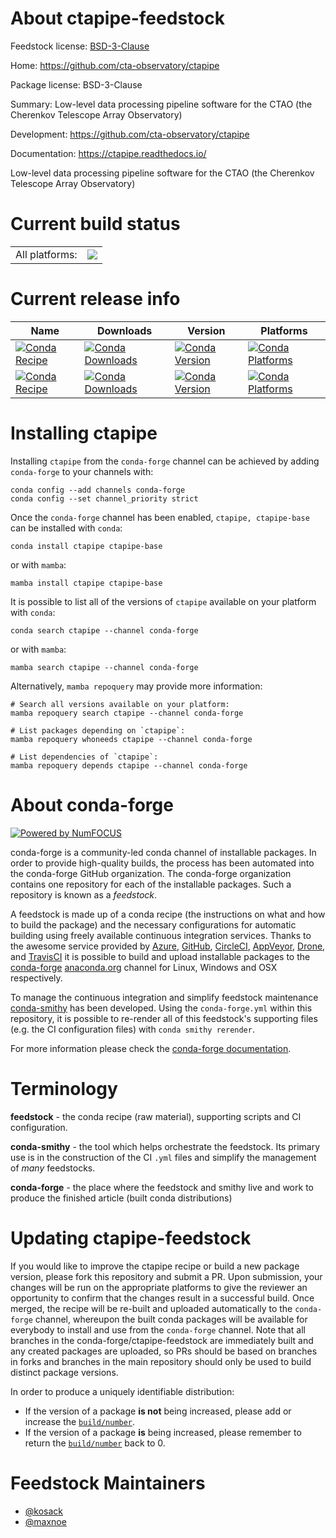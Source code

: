 About ctapipe-feedstock
=======================

Feedstock license: [BSD-3-Clause](https://github.com/conda-forge/ctapipe-feedstock/blob/main/LICENSE.txt)

Home: https://github.com/cta-observatory/ctapipe

Package license: BSD-3-Clause

Summary: Low-level data processing pipeline software for the CTAO (the Cherenkov Telescope Array Observatory)

Development: https://github.com/cta-observatory/ctapipe

Documentation: https://ctapipe.readthedocs.io/

Low-level data processing pipeline software for the CTAO (the Cherenkov Telescope Array Observatory)


Current build status
====================


<table><tr><td>All platforms:</td>
    <td>
      <a href="https://dev.azure.com/conda-forge/feedstock-builds/_build/latest?definitionId=11035&branchName=main">
        <img src="https://dev.azure.com/conda-forge/feedstock-builds/_apis/build/status/ctapipe-feedstock?branchName=main">
      </a>
    </td>
  </tr>
</table>

Current release info
====================

| Name | Downloads | Version | Platforms |
| --- | --- | --- | --- |
| [![Conda Recipe](https://img.shields.io/badge/recipe-ctapipe-green.svg)](https://anaconda.org/conda-forge/ctapipe) | [![Conda Downloads](https://img.shields.io/conda/dn/conda-forge/ctapipe.svg)](https://anaconda.org/conda-forge/ctapipe) | [![Conda Version](https://img.shields.io/conda/vn/conda-forge/ctapipe.svg)](https://anaconda.org/conda-forge/ctapipe) | [![Conda Platforms](https://img.shields.io/conda/pn/conda-forge/ctapipe.svg)](https://anaconda.org/conda-forge/ctapipe) |
| [![Conda Recipe](https://img.shields.io/badge/recipe-ctapipe--base-green.svg)](https://anaconda.org/conda-forge/ctapipe-base) | [![Conda Downloads](https://img.shields.io/conda/dn/conda-forge/ctapipe-base.svg)](https://anaconda.org/conda-forge/ctapipe-base) | [![Conda Version](https://img.shields.io/conda/vn/conda-forge/ctapipe-base.svg)](https://anaconda.org/conda-forge/ctapipe-base) | [![Conda Platforms](https://img.shields.io/conda/pn/conda-forge/ctapipe-base.svg)](https://anaconda.org/conda-forge/ctapipe-base) |

Installing ctapipe
==================

Installing `ctapipe` from the `conda-forge` channel can be achieved by adding `conda-forge` to your channels with:

```
conda config --add channels conda-forge
conda config --set channel_priority strict
```

Once the `conda-forge` channel has been enabled, `ctapipe, ctapipe-base` can be installed with `conda`:

```
conda install ctapipe ctapipe-base
```

or with `mamba`:

```
mamba install ctapipe ctapipe-base
```

It is possible to list all of the versions of `ctapipe` available on your platform with `conda`:

```
conda search ctapipe --channel conda-forge
```

or with `mamba`:

```
mamba search ctapipe --channel conda-forge
```

Alternatively, `mamba repoquery` may provide more information:

```
# Search all versions available on your platform:
mamba repoquery search ctapipe --channel conda-forge

# List packages depending on `ctapipe`:
mamba repoquery whoneeds ctapipe --channel conda-forge

# List dependencies of `ctapipe`:
mamba repoquery depends ctapipe --channel conda-forge
```


About conda-forge
=================

[![Powered by
NumFOCUS](https://img.shields.io/badge/powered%20by-NumFOCUS-orange.svg?style=flat&colorA=E1523D&colorB=007D8A)](https://numfocus.org)

conda-forge is a community-led conda channel of installable packages.
In order to provide high-quality builds, the process has been automated into the
conda-forge GitHub organization. The conda-forge organization contains one repository
for each of the installable packages. Such a repository is known as a *feedstock*.

A feedstock is made up of a conda recipe (the instructions on what and how to build
the package) and the necessary configurations for automatic building using freely
available continuous integration services. Thanks to the awesome service provided by
[Azure](https://azure.microsoft.com/en-us/services/devops/), [GitHub](https://github.com/),
[CircleCI](https://circleci.com/), [AppVeyor](https://www.appveyor.com/),
[Drone](https://cloud.drone.io/welcome), and [TravisCI](https://travis-ci.com/)
it is possible to build and upload installable packages to the
[conda-forge](https://anaconda.org/conda-forge) [anaconda.org](https://anaconda.org/)
channel for Linux, Windows and OSX respectively.

To manage the continuous integration and simplify feedstock maintenance
[conda-smithy](https://github.com/conda-forge/conda-smithy) has been developed.
Using the ``conda-forge.yml`` within this repository, it is possible to re-render all of
this feedstock's supporting files (e.g. the CI configuration files) with ``conda smithy rerender``.

For more information please check the [conda-forge documentation](https://conda-forge.org/docs/).

Terminology
===========

**feedstock** - the conda recipe (raw material), supporting scripts and CI configuration.

**conda-smithy** - the tool which helps orchestrate the feedstock.
                   Its primary use is in the construction of the CI ``.yml`` files
                   and simplify the management of *many* feedstocks.

**conda-forge** - the place where the feedstock and smithy live and work to
                  produce the finished article (built conda distributions)


Updating ctapipe-feedstock
==========================

If you would like to improve the ctapipe recipe or build a new
package version, please fork this repository and submit a PR. Upon submission,
your changes will be run on the appropriate platforms to give the reviewer an
opportunity to confirm that the changes result in a successful build. Once
merged, the recipe will be re-built and uploaded automatically to the
`conda-forge` channel, whereupon the built conda packages will be available for
everybody to install and use from the `conda-forge` channel.
Note that all branches in the conda-forge/ctapipe-feedstock are
immediately built and any created packages are uploaded, so PRs should be based
on branches in forks and branches in the main repository should only be used to
build distinct package versions.

In order to produce a uniquely identifiable distribution:
 * If the version of a package **is not** being increased, please add or increase
   the [``build/number``](https://docs.conda.io/projects/conda-build/en/latest/resources/define-metadata.html#build-number-and-string).
 * If the version of a package **is** being increased, please remember to return
   the [``build/number``](https://docs.conda.io/projects/conda-build/en/latest/resources/define-metadata.html#build-number-and-string)
   back to 0.

Feedstock Maintainers
=====================

* [@kosack](https://github.com/kosack/)
* [@maxnoe](https://github.com/maxnoe/)

